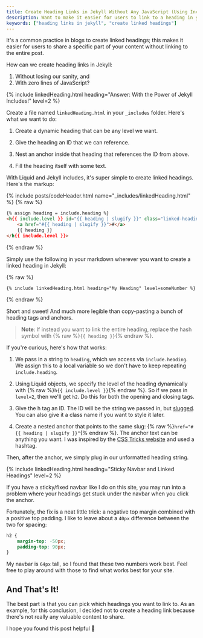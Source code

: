 ```yaml
---
title: Create Heading Links in Jekyll Without Any JavaScript (Using Includes)
description: Want to make it easier for users to link to a heading in your blog, but don't want to go through the hassle manually? In this post, we'll look at how you can create heading links with Jekyll includes.
keywords: ["heading links in jekyll", "create linked headings"]
---
```


It's a common practice in blogs to create linked headings; this makes it easier for users to share a specific part of your content without linking to the entire post.

How can we create heading links in Jekyll:

1. Without losing our sanity, and
2. With zero lines of JavaScript?

{% include linkedHeading.html heading="Answer: With the Power of Jekyll Includes!" level=2 %}

Create a file named `linkedHeading.html` in your `_includes` folder. Here's what we want to do:

1. Create a dynamic heading that can be any level we want.

2. Give the heading an ID that we can reference.

3. Nest an anchor inside that heading that references the ID from above.

4. Fill the heading itself with some text.

With Liquid and Jekyll includes, it's super simple to create linked headings. Here's the markup:

{% include posts/codeHeader.html name="_includes/linkedHeading.html" %}
{% raw %}
```html
{% assign heading = include.heading %}
<h{{ include.level }} id="{{ heading | slugify }}" class="linked-heading">
    <a href="#{{ heading | slugify }}">#</a>
    {{ heading }}
</h{{ include.level }}>
```
{% endraw %}

Simply use the following in your markdown wherever you want to create a linked heading in Jekyll:

{% raw %}
```liquid
{% include linkedHeading.html heading="My Heading" level=someNumber %}
```
{% endraw %}

Short and sweet! And much more legible than copy-pasting a bunch of heading tags and anchors.

> **Note**: If instead you want to link the entire heading, replace the hash symbol with {% raw %}`{{ heading }}`{% endraw %}.

If you're curious, here's how that works:

1. We pass in a string to `heading`, which we access via `include.heading`. We assign this to a local variable so we don't have to keep repeating `include.heading`.

2. Using Liquid objects, we specify the level of the heading dynamically with {% raw %}`h{{ include.level }}`{% endraw %}. So if we pass in `level=2`, then we'll get `h2`. Do this for both the opening and closing tags.

3. Give the h tag an ID. The ID will be the string we passed in, but [slugged](https://jekyllrb.com/docs/liquid/filters/). You can also give it a class name if you want to style it later.

4. Create a nested anchor that points to the same slug: {% raw %}`href="#{{ heading | slugify }}"`{% endraw %}. The anchor text can be anything you want. I was inspired by the [CSS Tricks website](https://css-tricks.com/) and used a hashtag.

Then, after the anchor, we simply plug in our unformatted heading string.

{% include linkedHeading.html heading="Sticky Navbar and Linked Headings" level=2 %}

If you have a sticky/fixed navbar like I do on this site, you may run into a problem where your headings get stuck under the navbar when you click the anchor.

Fortunately, the fix is a neat little trick: a negative top margin combined with a positive top padding. I like to leave about a `40px` difference between the two for spacing:

```css
h2 {
    margin-top: -50px;
    padding-top: 90px;
}
```

My navbar is `64px` tall, so I found that these two numbers work best. Feel free to play around with those to find what works best for your site.

## And That's It!

The best part is that you can pick which headings you want to link to. As an example, for this conclusion, I decided not to create a heading link because there's not really any valuable content to share.

I hope you found this post helpful 🙂
